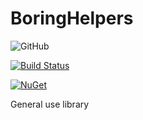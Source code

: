 # BoringHelpers
![GitHub](https://img.shields.io/github/license/bcronce/BoringHelpers.svg)

[![Build Status](https://travis-ci.org/bcronce/BoringHelpers.svg?branch=master)](https://travis-ci.org/bcronce/BoringHelpers)

[![NuGet](https://img.shields.io/nuget/v/BoringHelpers.svg)](https://www.nuget.org/packages/BoringHelpers/)

General use library
